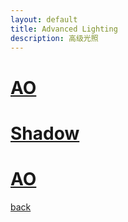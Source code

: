 ```yaml
---
layout: default
title: Advanced Lighting
description: 高级光照
---
```


# [AO](./DeferredShading.md)

# [Shadow](./Shadow/index.md)

# [AO](./AO/index.md)

[back](./../)